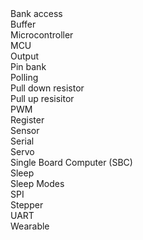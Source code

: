 <dt>Bank access
<dd>
<dt>Buffer
<dd>
<dt>Microcontroller
<dd>
<dt>MCU
<dd>
<dt>Output
<dd>
<dt>Pin bank
<dd>
<dt>Polling
<dd>
<dt>Pull down resistor
<dd>
<dt>Pull up resisitor
<dd>
<dt>PWM
<dd>
<dt>Register
<dd>
<dt>Sensor
<dd>
<dt>Serial
<dd>
<dt>Servo
<dd>
<dt>Single Board Computer (SBC)
<dd>
<dt>Sleep
<dd>
<dt>Sleep Modes
<dd>
<dt>SPI
<dd>
<dt>Stepper
<dd>
<dt>UART
<dd>
<dt>Wearable
<dd>